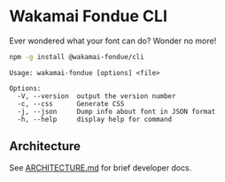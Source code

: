 # Wakamai Fondue CLI

Ever wondered what your font can do? Wonder no more!

```bash
npm -g install @wakamai-fondue/cli
```

```
Usage: wakamai-fondue [options] <file>

Options:
  -V, --version  output the version number
  -c, --css      Generate CSS
  -j, --json     Dump info about font in JSON format
  -h, --help     display help for command
```

## Architecture

See [ARCHITECTURE.md](./ARCHITECTURE.md) for brief developer docs.
